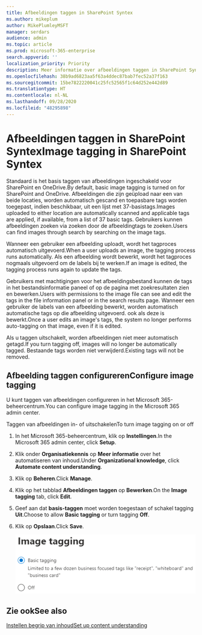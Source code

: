 ```yaml
---
title: Afbeeldingen taggen in SharePoint Syntex
ms.author: mikeplum
author: MikePlumleyMSFT
manager: serdars
audience: admin
ms.topic: article
ms.prod: microsoft-365-enterprise
search.appverid: ''
localization_priority: Priority
description: Meer informatie over afbeeldingen taggen in SharePoint Syntex
ms.openlocfilehash: 38b9ad6823aa5f63a4ddec87bab7fec52a37f163
ms.sourcegitcommit: 15be7822220041c25fc52565f1c64d252e442d89
ms.translationtype: HT
ms.contentlocale: nl-NL
ms.lasthandoff: 09/28/2020
ms.locfileid: "48295898"
---
```

# <a name="image-tagging-in-sharepoint-syntex"></a><span data-ttu-id="670f1-103">Afbeeldingen taggen in SharePoint Syntex</span><span class="sxs-lookup"><span data-stu-id="670f1-103">Image tagging in SharePoint Syntex</span></span>

<span data-ttu-id="670f1-104">Standaard is het basis taggen van afbeeldingen ingeschakeld voor SharePoint en OneDrive.</span><span class="sxs-lookup"><span data-stu-id="670f1-104">By default, basic image tagging is turned on for SharePoint and OneDrive.</span></span> <span data-ttu-id="670f1-105">Afbeeldingen die zijn geüpload naar een van beide locaties, worden automatisch gescand en toepasbare tags worden toegepast, indien beschikbaar, uit een lijst met 37-basistags.</span><span class="sxs-lookup"><span data-stu-id="670f1-105">Images uploaded to either location are automatically scanned and applicable tags are applied, if available, from a list of 37 basic tags.</span></span> <span data-ttu-id="670f1-106">Gebruikers kunnen afbeeldingen zoeken via zoeken door de afbeeldingtags te zoeken.</span><span class="sxs-lookup"><span data-stu-id="670f1-106">Users can find images through search by searching on the image tags.</span></span>

<span data-ttu-id="670f1-107">Wanneer een gebruiker een afbeelding uploadt, wordt het tagproces automatisch uitgevoerd.</span><span class="sxs-lookup"><span data-stu-id="670f1-107">When a user uploads an image, the  tagging process runs automatically.</span></span> <span data-ttu-id="670f1-108">Als een afbeelding wordt bewerkt, wordt het tagproces nogmaals uitgevoerd om de labels bij te werken.</span><span class="sxs-lookup"><span data-stu-id="670f1-108">If an image is edited, the tagging process runs again to update the tags.</span></span>

<span data-ttu-id="670f1-109">Gebruikers met machtigingen voor het afbeeldingsbestand kunnen de tags in het bestandsinformatie paneel of op de pagina met zoekresultaten zien en bewerken.</span><span class="sxs-lookup"><span data-stu-id="670f1-109">Users with permissions to the image file can see and edit the tags in the file information panel or in the search results page.</span></span> <span data-ttu-id="670f1-110">Wanneer een gebruiker de labels van een afbeelding bewerkt, worden automatisch automatische tags op die afbeelding uitgevoerd. ook als deze is bewerkt.</span><span class="sxs-lookup"><span data-stu-id="670f1-110">Once a user edits an image's tags, the system no longer performs auto-tagging on that image, even if it is edited.</span></span>

<span data-ttu-id="670f1-111">Als u taggen uitschakelt, worden afbeeldingen niet meer automatisch getagd.</span><span class="sxs-lookup"><span data-stu-id="670f1-111">If you turn tagging off, images will no longer be automatically tagged.</span></span> <span data-ttu-id="670f1-112">Bestaande tags worden niet verwijderd.</span><span class="sxs-lookup"><span data-stu-id="670f1-112">Existing tags will not be removed.</span></span>

## <a name="configure-image-tagging"></a><span data-ttu-id="670f1-113">Afbeelding taggen configureren</span><span class="sxs-lookup"><span data-stu-id="670f1-113">Configure image tagging</span></span>

<span data-ttu-id="670f1-114">U kunt taggen van afbeeldingen configureren in het Microsoft 365-beheercentrum.</span><span class="sxs-lookup"><span data-stu-id="670f1-114">You can configure image tagging in the Microsoft 365 admin center.</span></span>  

<span data-ttu-id="670f1-115">Taggen van afbeeldingen in- of uitschakelen</span><span class="sxs-lookup"><span data-stu-id="670f1-115">To turn image tagging on or off</span></span>

1. <span data-ttu-id="670f1-116">In het Microsoft 365-beheercentrum, klik op **Instellingen**.</span><span class="sxs-lookup"><span data-stu-id="670f1-116">In the Microsoft 365 admin center, click **Setup**.</span></span>

2. <span data-ttu-id="670f1-117">Klik onder **Organisatiekennis** op **Meer informatie** over het automatiseren van inhoud.</span><span class="sxs-lookup"><span data-stu-id="670f1-117">Under **Organizational knowledge**, click **Automate content understanding**.</span></span>

3. <span data-ttu-id="670f1-118">Klik op **Beheren**.</span><span class="sxs-lookup"><span data-stu-id="670f1-118">Click **Manage**.</span></span>

4. <span data-ttu-id="670f1-119">Klik op het tabblad **Afbeeldingen taggen** op **Bewerken**.</span><span class="sxs-lookup"><span data-stu-id="670f1-119">On the **Image tagging** tab, click **Edit**.</span></span>

5. <span data-ttu-id="670f1-120">Geef aan dat **basis-taggen** moet worden toegestaan of schakel tagging **Uit**.</span><span class="sxs-lookup"><span data-stu-id="670f1-120">Choose to allow **Basic tagging** or turn tagging **Off**.</span></span>

6. <span data-ttu-id="670f1-121">Klik op **Opslaan**.</span><span class="sxs-lookup"><span data-stu-id="670f1-121">Click **Save**.</span></span>

    ![Schermafbeelding van besturingselement voor afbeeldingen taggen](../media/content-understanding/sharepoint-syntex-image-tagging-control.png)

## <a name="see-also"></a><span data-ttu-id="670f1-123">Zie ook</span><span class="sxs-lookup"><span data-stu-id="670f1-123">See also</span></span>

[<span data-ttu-id="670f1-124">Instellen begrip van inhoud</span><span class="sxs-lookup"><span data-stu-id="670f1-124">Set up content understanding</span></span>](set-up-content-understanding.md)